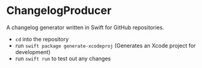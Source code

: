 # ChangelogProducer
A changelog generator written in Swift for GitHub repositories.


- `cd` into the repository
- run `swift package generate-xcodeproj` (Generates an Xcode project for development)
- run `swift run` to test out any changes